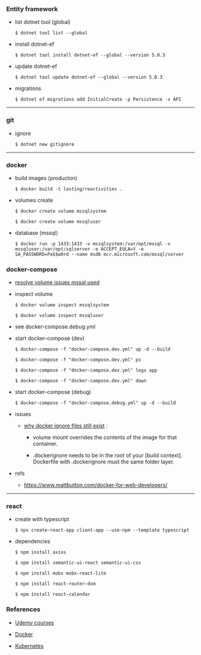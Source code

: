 ### Entity framework

- list dotnet tool (global)

      $ dotnet tool list --global

- install dotnet-ef

      $ dotnet tool install dotnet-ef --global --version 5.0.3

- update dotnet-ef

      $ dotnet tool update dotnet-ef --global --version 5.0.3

- migrations

      $ dotnet ef migrations add InitialCreate -p Persistence -s API

---
### git

- ignore

      $ dotnet new gitignore

---
### docker

- build images (producton)

      $ docker build -t lasting/reactivities .

- volumes create

      $ docker create volume mssqlsystem

      $ docker create volume mssqluser

- database (mssql)

      $ docker run -p 1433:1433 -v mssqlsystem:/var/opt/mssql -v mssqluser:/var/opt/sqlserver -e ACCEPT_EULA=Y -e SA_PASSWORD=Pa$$w0rd --name msdb mcr.microsoft.com/mssql/server

### docker-compose

- [resolve volume issues mssql used](https://sqldbawithabeard.com/2019/03/26/persisting-databases-with-named-volumes-on-windows-with-docker-compose/)

- inspect volume

      $ docker volume inspect mssqlsystem

      $ docker volume inspect mssqluser

- see docker-compose.debug.yml

- start docker-compose (dev)

      $ docker-compose -f "docker-compose.dev.yml" up -d --build

      $ docker-compose -f "docker-compose.dev.yml" ps

      $ docker-compose -f "docker-compose.dev.yml" logs app

      $ docker-compose -f "docker-compose.dev.yml" down

- start docker-compose (debug)

      $ docker-compose -f "docker-compose.debug.yml" up -d --build

- issues 

  - [why docker ignore files still exist](https://stackoverflow.com/questions/60713751/where-to-put-dockerignore) : 

      - volume mount overrides the contents of the image for that container.

      - .dockerignore needs to be in the root of your [build context]. Dockerfile with .dockerignore must the same folder layer.

- refs

  - https://www.mattbutton.com/docker-for-web-developers/

---
### react

- create with typescript

      $ npx create-react-app client-app --use-npm --template typescript

- dependencies

      $ npm install axios

      $ npm install semantic-ui-react semantic-ui-css

      $ npm install mobx mobx-react-lite

      $ npm install react-router-dom

      $ npm install react-calendar
      

### References

- [Udemy courses](https://www.udemy.com/course/complete-guide-to-building-an-app-with-net-core-and-react/)

- [Docker](https://www.docker.com/get-started)

- [Kubernetes](https://kubernetes.io/)